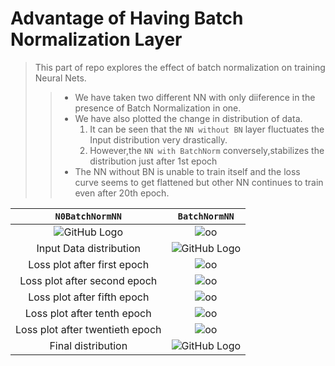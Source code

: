 # Advantage of Having Batch Normalization Layer
>This part of repo explores the effect of batch normalization on training Neural Nets.
>>* We have taken two different NN with only diiference in the presence of Batch Normalization in one.<br>
>>* We have also plotted the change in distribution of data.<br>
>>   1. It can be seen that the `NN without BN` layer fluctuates the Input distribution very drastically.<br>
>>   2. However,the `NN with BatchNorm` conversely,stabilizes the distribution just after 1st epoch<br>
>>* The NN without BN is unable to train itself and the loss curve seems to get flattened but other NN continues to train even after 20th epoch.<br>

|**`N0BatchNormNN`**|**`BatchNormNN`**|
|:------:|:------------------:|
|![GitHub Logo](https://github.com/rishab-gangwar/nn_from_scratch/blob/master/BatchNorm/Mynet.png)|![oo](https://github.com/rishab-gangwar/nn_from_scratch/blob/master/BatchNorm/My.png)|
|  Input Data distribution  |![GitHub Logo](https://github.com/rishab-gangwar/nn_from_scratch/blob/master/BatchNorm/initDist.png) |
|Loss plot after first epoch  |![oo](https://github.com/rishab-gangwar/nn_from_scratch/blob/master/BatchNorm/1epochLoss.png)|
|Loss plot after second epoch |![oo](https://github.com/rishab-gangwar/nn_from_scratch/blob/master/BatchNorm/2epochLoss.png)|
|Loss plot after fifth epoch  |![oo](https://github.com/rishab-gangwar/nn_from_scratch/blob/master/BatchNorm/5epochLoss.png)|
|Loss plot after tenth epoch  |![oo](https://github.com/rishab-gangwar/nn_from_scratch/blob/master/BatchNorm/10epochLoss.png)|
|Loss plot after twentieth epoch|![oo](https://github.com/rishab-gangwar/nn_from_scratch/blob/master/BatchNorm/20epochLoss.png)|
| Final distribution  |![GitHub Logo](https://github.com/rishab-gangwar/nn_from_scratch/blob/master/BatchNorm/Finaldist.png) |
